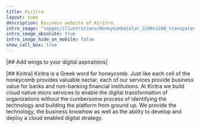 ```yaml
---
title: Kiritra
layout: home
description: Business website of Kiritra.
intro_image: "images/illustrations/HoneyCombeColor_2100x1200_transparent.png"
intro_image_absolute: true
intro_image_hide_on_mobile: false
show_call_box: true
---
```


[## Add wings to your digital aspirations]

[## Kiritra]
Kiritra is a Greek word for honeycomb. Just like each cell of the honeycomb provides valuable nectar, each of our services provide business value for banks and non-banking financial institutions. At Kiritra we build cloud native micro services to enable the digital transformation of organizations without the cumbersome process of identifying the technology and building the platform from ground up. We provide the technology, the business knowhow as well as the ability to develop and deploy a cloud enabled digital strategy.
